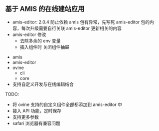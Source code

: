 ## 基于 AMIS 的在线建站应用

- amis-editor: 2.0.4
  防止依赖 amis 包有异常，先写死 amis-editor 包的内容，每次升级需要自行关联 amis-editor 更新相关的内容
- amis-editor 修改
  - 去除多余的 env 变量
  - 插入组件时 关闭组件抽屉

* amis
* amis-editor
* ovine
  - cli
  - core
* 支持自定义开发与在线编辑结合

TODO:

- 将 ovine 支持的自定义组件全部都添加到 amis-editor 中
- 接入 API 功能，定时保存
- 支持更多参数
- safari 浏览器有兼容问题
